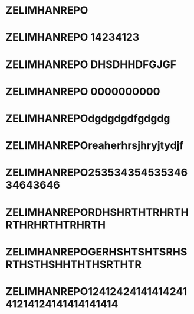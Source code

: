 # ZELIMHANREPO
# ZELIMHANREPO 14234123
# ZELIMHANREPO DHSDHHDFGJGF
# ZELIMHANREPO 0000000000
# ZELIMHANREPOdgdgdgdfgdgdg
# ZELIMHANREPOreaherhrsjhryjtydjf
# ZELIMHANREPO25353435453534634643646
# ZELIMHANREPORDHSHRTHTRHRTHRTHRHRTHTRHRTH
# ZELIMHANREPOGERHSHTSHTSRHSRTHSTHSHHTHTHSRTHTR
# ZELIMHANREPO1241242414141424141214124141414141414
